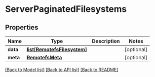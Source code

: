 # ServerPaginatedFilesystems

## Properties
Name | Type | Description | Notes
------------ | ------------- | ------------- | -------------
**data** | [**list[RemotefsFilesystem]**](RemotefsFilesystem.md) |  | [optional] 
**meta** | [**RemotefsMeta**](RemotefsMeta.md) |  | [optional] 

[[Back to Model list]](../README.md#documentation-for-models) [[Back to API list]](../README.md#documentation-for-api-endpoints) [[Back to README]](../README.md)

